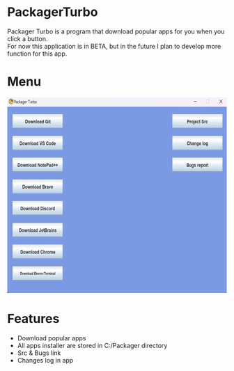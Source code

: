 # PackagerTurbo
Packager Turbo is a program that download popular apps for you when you click a button.\
For now this application is in BETA, but in the future I plan to develop more function for this app.

# Menu

<p align="center">
<img src="Images/Packager.png" width="700" height="450">
</p>

# Features

- Download popular apps
- All apps installer are stored in C:/Packager directory
- Src & Bugs link
- Changes log in app